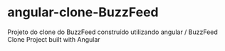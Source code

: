 # angular-clone-BuzzFeed
Projeto do clone do BuzzFeed construído utilizando angular / BuzzFeed Clone Project built with Angular
